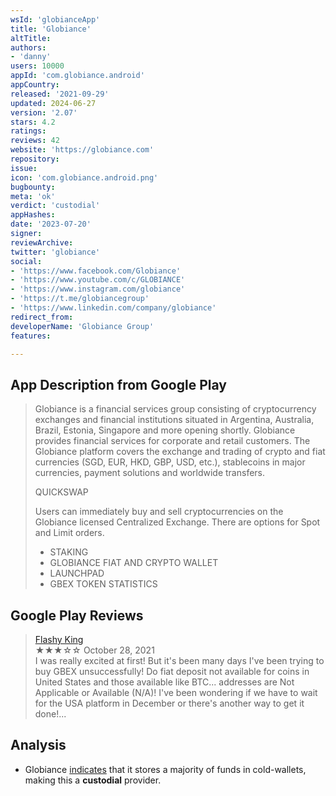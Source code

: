 ```yaml
---
wsId: 'globianceApp'
title: 'Globiance'
altTitle: 
authors:
- 'danny'
users: 10000
appId: 'com.globiance.android'
appCountry: 
released: '2021-09-29'
updated: 2024-06-27
version: '2.07'
stars: 4.2
ratings: 
reviews: 42
website: 'https://globiance.com'
repository: 
issue: 
icon: 'com.globiance.android.png'
bugbounty: 
meta: 'ok'
verdict: 'custodial'
appHashes: 
date: '2023-07-20'
signer: 
reviewArchive: 
twitter: 'globiance'
social:
- 'https://www.facebook.com/Globiance'
- 'https://www.youtube.com/c/GLOBIANCE'
- 'https://www.instagram.com/globiance'
- 'https://t.me/globiancegroup'
- 'https://www.linkedin.com/company/globiance'
redirect_from: 
developerName: 'Globiance Group'
features: 

---
```


## App Description from Google Play 

> Globiance is a financial services group consisting of cryptocurrency exchanges and financial institutions situated in Argentina, Australia, Brazil, Estonia, Singapore and more opening shortly. Globiance provides financial services for corporate and retail customers. The Globiance platform covers the exchange and trading of crypto and fiat currencies (SGD, EUR, HKD, GBP, USD, etc.), stablecoins in major currencies, payment solutions and worldwide transfers.
>
> QUICKSWAP
> 
> Users can immediately buy and sell cryptocurrencies on the Globiance licensed Centralized Exchange. There are options for Spot and Limit orders.
>
> - STAKING
> - GLOBIANCE FIAT AND CRYPTO WALLET
> - LAUNCHPAD
> - GBEX TOKEN STATISTICS

## Google Play Reviews

> [Flashy King](https://play.google.com/store/apps/details?id=com.globiance.android&gl=us)<br>
  ★★★☆☆ October 28, 2021 <br>
       I was really excited at first! But it's been many days I've been trying to buy GBEX unsuccessfully! Do fiat deposit not available for coins in United States and those available like BTC... addresses are Not Applicable or Available (N/A)! I've been wondering if we have to wait for the USA platform in December or there's another way to get it done!...

## Analysis

- Globiance [indicates](https://globiance.com/transparency.html) that it stores a majority of funds in cold-wallets, making this a **custodial** provider.




